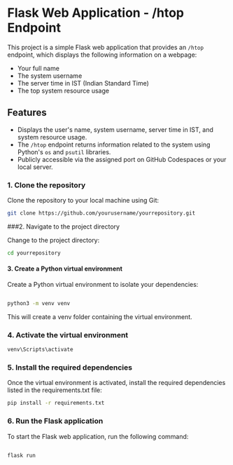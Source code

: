 # Flask Web Application - /htop Endpoint

This project is a simple Flask web application that provides an `/htop` endpoint, which displays the following information on a webpage:

- Your full name
- The system username
- The server time in IST (Indian Standard Time)
- The top system resource usage

## Features

- Displays the user's name, system username, server time in IST, and system resource usage.
- The `/htop` endpoint returns information related to the system using Python's `os` and `psutil` libraries.
- Publicly accessible via the assigned port on GitHub Codespaces or your local server.

### 1. Clone the repository

Clone the repository to your local machine using Git:

```bash
git clone https://github.com/yourusername/yourrepository.git
```
###2. Navigate to the project directory

Change to the project directory:

```bash
cd yourrepository
```
#### 3. Create a Python virtual environment

Create a Python virtual environment to isolate your dependencies:

```bash

python3 -m venv venv
```
This will create a venv folder containing the virtual environment.

### 4. Activate the virtual environment

```bash
venv\Scripts\activate
```

### 5. Install the required dependencies
Once the virtual environment is activated, install the required dependencies listed in the requirements.txt file:

``` bash
pip install -r requirements.txt
```
### 6. Run the Flask application
To start the Flask web application, run the following command:

```bash

flask run
```


